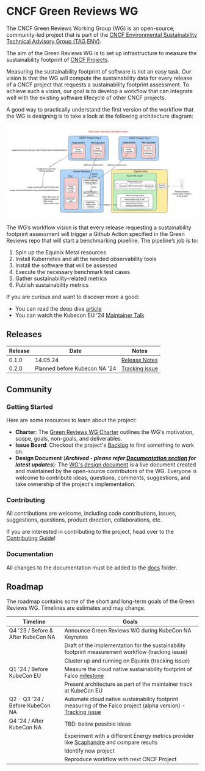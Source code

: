 # CNCF Green Reviews WG

The CNCF Green Reviews Working Group (WG) is an open-source, community-led project that is part of the [CNCF Environmental Sustainability Technical Advisory Group (TAG ENV)](https://github.com/cncf/tag-env-sustainability).

The aim of the Green Reviews WG is to set up infrastructure to measure the sustainability footprint of [CNCF Projects](https://www.cncf.io/projects). 

Measuring the sustainability footprint of software is not an easy task. Our vision is that the WG will compute the sustainability data for every release of a CNCF project that requests a sustainability footprint assessment. To achieve such a vision, our goal is to develop a workflow that can integrate well with the existing software lifecycle of other CNCF projects.

A good way to practically understand the first version of the workflow that the WG is designing is to take a look at the following architecture diagram:

![green reviews workflow](./docs/images/workflow-vision.png)

The WG’s workflow vision is that every release requesting a sustainability footprint assessment will trigger a Github Action specified in the Green Reviews repo that will start a benchmarking pipeline. The pipeline’s job is to:

1. Spin up the Equinix Metal resources
2. Install Kubernetes and all the needed observability tools
3. Install the software that will be assessed
4. Execute the necessary benchmark test cases
5. Gather sustainability-related metrics
6. Publish sustainability metrics

If you are curious and want to discover more a good:
- You can read the deep dive [article](https://tag-env-sustainability.cncf.io/blog/2024-green-reviews-working-group-measuring-sustainability/)
- You can watch the Kubecon EU '24 [Maintainer Talk](https://www.youtube.com/watch?v=UFa8hxOGKwQ)

## Releases 

| Release | Date | Notes
|---|---|---|
| 0.1.0 | 14.05.24 | [Release Notes](https://github.com/cncf-tags/green-reviews-tooling/releases/tag/0.1.0)
| 0.2.0 | Planned before Kubecon NA '24 | [Tracking issue](https://github.com/cncf-tags/green-reviews-tooling/issues/83)

## Community

### Getting Started

Here are some resources to learn about the project:

- **Charter**: The [Green Reviews WG Charter](https://github.com/cncf/tag-env-sustainability/blob/main/working-groups/green-reviews/charter.md) outlines the WG's motivation, scope, goals, non-goals, and deliverables.
- **Issue Board**: Checkout the project's [Backlog](https://github.com/orgs/cncf/projects/10/views/12) to find something to work on.
- **Design Document** (***Archived - please refer [Documentation section](#documentation) for latest updates***): The [WG's design document](https://docs.google.com/document/d/19fzZW-IMv2kDNatKFHeHh7wqcEN0e2N60wzxvCGZd48/edit?usp=sharing) is a live document created and maintained by the open-source contributors of the WG. Everyone is welcome to contribute ideas, questions, comments, suggestions, and take ownership of the project's implementation.

### Contributing

All contributions are welcome, including code contributions, issues, suggestions, questions, product direction, collaborations, etc.

If you are interested in contributing to the project, head over to the [Contributing Guide](./CONTRIBUTING.md)!

### Documentation

All changes to the documentation must be added to the [docs](./docs/) folder.

## Roadmap

The roadmap contains some of the short and long-term goals of the Green Reviews WG. Timelines are estimates and may change.

| Timeline | Goals |
|---|---|
| Q4 '23 / Before & After KubeCon NA  | Announce Green Reviews WG during KubeCon NA Keynotes  |
|  | Draft of the implementation for the sustainability footprint measurement workflow (tracking issue) |
|  | Cluster up and running on Equinix (tracking issue) |
| Q1 '24 / Before KubeCon EU  | Measure the cloud native sustainability footprint of Falco [milestone](https://github.com/cncf-tags/green-reviews-tooling/milestone/1) |
|  | Present architecture as part of the maintainer track at KubeCon EU  |
| Q2 - Q3 '24 / Before KubeCon NA  | Automate cloud native sustainability footprint measuring of the Falco project (alpha version) - [Tracking issue](https://github.com/cncf-tags/green-reviews-tooling/issues/83) |
| Q4 '24 / After KubeCon NA | TBD: below possible ideas | 
|  | Experiment with a different Energy metrics provider like [Scaphandre](https://github.com/hubblo-org/scaphandre) and compare results
|  | Identify new project |  
|  | Reproduce workflow with next CNCF Project |